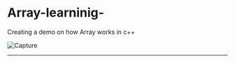 # Array-learninig-

Creating a demo on how Array works in c++

![Capture](https://user-images.githubusercontent.com/50160339/137661004-f3af93bc-5d2e-47ca-b824-cbdafe841060.JPG)
****
